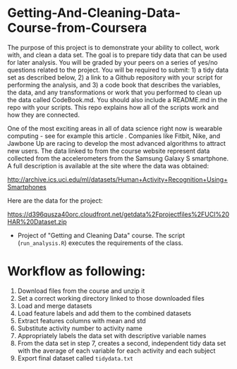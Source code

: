 
# Getting-And-Cleaning-Data-Course-from-Coursera
The purpose of this project is to demonstrate your ability to collect, work with, and clean a data set. The goal is to prepare tidy data that can be used for later analysis. You will be graded by your peers on a series of yes/no questions related to the project. You will be required to submit: 1) a tidy data set as described below, 2) a link to a Github repository with your script for performing the analysis, and 3) a code book that describes the variables, the data, and any transformations or work that you performed to clean up the data called CodeBook.md. You should also include a README.md in the repo with your scripts. This repo explains how all of the scripts work and how they are connected.

One of the most exciting areas in all of data science right now is wearable computing - see for example this article . Companies like Fitbit, Nike, and Jawbone Up are racing to develop the most advanced algorithms to attract new users. The data linked to from the course website represent data collected from the accelerometers from the Samsung Galaxy S smartphone. A full description is available at the site where the data was obtained:

http://archive.ics.uci.edu/ml/datasets/Human+Activity+Recognition+Using+Smartphones

Here are the data for the project:

https://d396qusza40orc.cloudfront.net/getdata%2Fprojectfiles%2FUCI%20HAR%20Dataset.zip
* Project of "Getting and Cleaning Data" course. The script (`run_analysis.R`) executes the requirements of the class.
# Workflow as following:
1. Download files from the course and unzip it
2. Set a correct working directory linked to those downloaded files
3. Load and merge datasets
4. Load feature labels and add them to the combined datasets
5. Extract features columns with mean and std
6. Substitute activity number to activity name
7. Appropriately labels the data set with descriptive variable names
8. From the data set in step 7, creates a second, independent tidy data set with the average of each variable for each activity and each subject
9. Export final dataset called `tidydata.txt`
